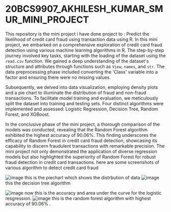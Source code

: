 # 20BCS9907_AKHILESH_KUMAR_SMUR_MINI_PROJECT
This repository is the mini project i have done project to : Predict the likelihood of credit card fraud using transaction data using R.
In this mini project, we embarked on a comprehensive exploration of credit card fraud detection using various machine learning algorithms in R. The step-by-step journey involved key tasks, starting with the loading of the dataset using the `read.csv` function. We gained a deep understanding of the dataset's structure and attributes through functions such as `View`, `names`, and `str`. The data preprocessing phase included converting the 'Class' variable into a factor and ensuring there were no missing values.

Subsequently, we delved into data visualization, employing density plots and a pie chart to illuminate the distribution of fraud and non-fraud transactions. To facilitate model training and evaluation, we meticulously split the dataset into training and testing sets. Four distinct algorithms were implemented and assessed: Logistic Regression, Decision Tree, Random Forest, and XGBoost.

In the conclusive phase of the mini project, a thorough comparison of the models was conducted, revealing that the Random Forest algorithm exhibited the highest accuracy of 90.06%. This finding underscores the efficacy of Random Forest in credit card fraud detection, showcasing its capability to discern fraudulent transactions with remarkable precision. The mini project not only demonstrated the application of diverse regression models but also highlighted the superiority of Random Forest for robust fraud detection in credit card transactions.
here are some screenshots of various algorithm to detect credit card fraud


![image](https://github.com/Akhilesh-kumar-10/20BCS9907_AKHILESH_KUMAR_SMUR_MINI_PROJECT/assets/86221348/edeb20aa-63b6-4183-89ef-3f5776fd5fea)
this is the piechart which shows the distrbution of data
![image](https://github.com/Akhilesh-kumar-10/20BCS9907_AKHILESH_KUMAR_SMUR_MINI_PROJECT/assets/86221348/78bba96e-8b1f-4ee8-a756-80d9ff4d0b6a)
this the decision tree algorithm

![image](https://github.com/Akhilesh-kumar-10/20BCS9907_AKHILESH_KUMAR_SMUR_MINI_PROJECT/assets/86221348/e84b4624-80e7-42a2-9a65-2e6398619253)
now this is the accuracy and area under the curve for the logistic resgression.
![image](https://github.com/Akhilesh-kumar-10/20BCS9907_AKHILESH_KUMAR_SMUR_MINI_PROJECT/assets/86221348/d5990e17-b402-4e66-a4fd-127840ae98e1)
this is the random forest algorithm  with highest accuracy of 90.06% .
